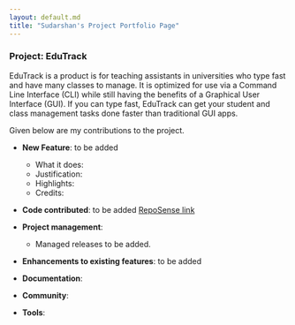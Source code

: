 ```yaml
---
layout: default.md
title: "Sudarshan's Project Portfolio Page"
---
```


### Project: EduTrack

EduTrack is a  product is for teaching assistants in universities who type fast and have many classes to manage. It is optimized for use via a Command Line Interface (CLI) while still having the benefits of a Graphical User Interface (GUI). If you can type fast, EduTrack can get your student and class management tasks done faster than traditional GUI apps.

Given below are my contributions to the project.

* **New Feature**: to be added
    * What it does: 
    * Justification: 
    * Highlights: 
    * Credits: 

* **Code contributed**: to be added [RepoSense link]()

* **Project management**:
    * Managed releases to be added.

* **Enhancements to existing features**:
    to be added

* **Documentation**:

* **Community**:
  
* **Tools**:
    

